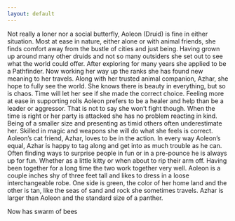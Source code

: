 ```yaml
---
layout: default
---
```


 Not really a loner nor a social butterfly, Aoleon (Druid) is fine in either situation. Most at ease in nature, either alone or with animal friends, she finds comfort away from the bustle of cities and just being. Having grown up around many other druids and not so many outsiders she set out to see what the world could offer. After exploring for many years she applied to be a Pathfinder. Now working her way up the ranks she has found new meaning to her travels. Along with her trusted animal companion, Azhar, she hope to fully see the world. She knows there is beauty in everything, but so is chaos. Time will let her see if she made the correct choice. Feeling more at ease in supporting rolls Aoleon prefers to be a healer and help than be a leader or aggressor. That is not to say she won’t fight though. When the time is right or her party is attacked she has no problem reacting in kind. Being of a smaller size and presenting as timid others often underestimate her. Skilled in magic and weapons she will do what she feels is correct. Aoleon’s cat friend, Azhar, loves to be in the action. In every way Aoleon’s equal, Azhar is happy to tag along and get into as much trouble as he can. Often finding ways to surprise people in fun or in a pre-pounce he is always up for fun. Whether as a little kitty or when about to rip their arm off. Having been together for a long time the two work together very well. Aoleon is a couple inches shy of three feet tall and likes to dress in a loose interchangeable robe. One side is green, the color of her home land and the other is tan, like the seas of sand and rock she sometimes travels. Azhar is larger than Aoleon and the standard size of a panther.
 
 Now has swarm of bees
 